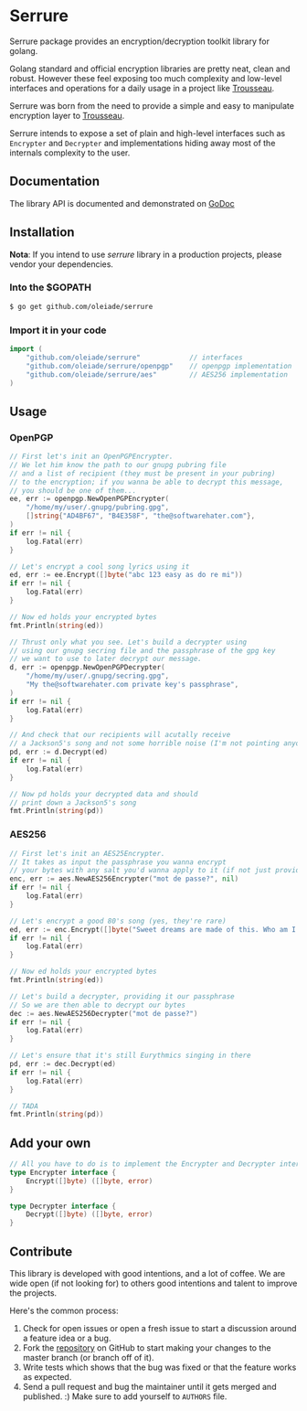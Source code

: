 # Serrure
Serrure package provides an encryption/decryption toolkit library for golang.

Golang standard and official encryption libraries are pretty neat, clean and robust.
However these feel exposing too much complexity and low-level interfaces and operations for a daily usage in a project like [Trousseau](https://github.com/oleiade/trousseau).

Serrure was born from the need to provide a simple and easy to manipulate encryption layer to [Trousseau](https://github.com/oleiade/trousseau).

Serrure intends to expose a set of plain and high-level interfaces such as ``Encrypter`` and ``Decrypter`` and implementations hiding away most of the internals complexity to the user.

## Documentation

The library API is documented and demonstrated on [GoDoc](https://godoc.org/github.com/oleiade/serrure)

## Installation

**Nota**: If you intend to use *serrure* library in a production projects, please vendor your dependencies.

### Into the $GOPATH

```bash
$ go get github.com/oleiade/serrure
```

### Import it in your code

```go
import (
    "github.com/oleiade/serrure"            // interfaces
    "github.com/oleiade/serrure/openpgp"    // openpgp implementation
    "github.com/oleiade/serrure/aes"        // AES256 implementation
)
```

## Usage

### OpenPGP

```go
// First let's init an OpenPGPEncrypter.
// We let him know the path to our gnupg pubring file
// and a list of recipient (they must be present in your pubring)
// to the encryption; if you wanna be able to decrypt this message,
// you should be one of them...
ee, err := openpgp.NewOpenPGPEncrypter(
    "/home/my/user/.gnupg/pubring.gpg",
    []string{"AD4BF67", "B4E358F", "the@softwarehater.com"},
)
if err != nil {
    log.Fatal(err)
}

// Let's encrypt a cool song lyrics using it
ed, err := ee.Encrypt([]byte("abc 123 easy as do re mi"))
if err != nil {
    log.Fatal(err)
}

// Now ed holds your encrypted bytes
fmt.Println(string(ed))

// Thrust only what you see. Let's build a decrypter using
// using our gnupg secring file and the passphrase of the gpg key
// we want to use to later decrypt our message.
d, err := openpgp.NewOpenPGPDecrypter(
    "/home/my/user/.gnupg/secring.gpg",
    "My the@softwarehater.com private key's passphrase",
)
if err != nil {
    log.Fatal(err)
}

// And check that our recipients will acutally receive
// a Jackson5's song and not some horrible noise (I'm not pointing anyone)
pd, err := d.Decrypt(ed)
if err != nil {
    log.Fatal(err)
}

// Now pd holds your decrypted data and should
// print down a Jackson5's song
fmt.Println(string(pd))
```

### AES256

```go
// First let's init an AES25Encrypter.
// It takes as input the passphrase you wanna encrypt
// your bytes with any salt you'd wanna apply to it (if not just provide nil)
enc, err := aes.NewAES256Encrypter("mot de passe?", nil)
if err != nil {
    log.Fatal(err)
}

// Let's encrypt a good 80's song (yes, they're rare)
ed, err := enc.Encrypt([]byte("Sweet dreams are made of this. Who am I to disagree?"))
if err != nil {
    log.Fatal(err)
}

// Now ed holds your encrypted bytes
fmt.Println(string(ed))

// Let's build a decrypter, providing it our passphrase
// So we are then able to decrypt our bytes
dec := aes.NewAES256Decrypter("mot de passe?")
if err != nil {
    log.Fatal(err)
}

// Let's ensure that it's still Eurythmics singing in there
pd, err := dec.Decrypt(ed)
if err != nil {
    log.Fatal(err)
}

// TADA
fmt.Println(string(pd))
```

## Add your own

```go
// All you have to do is to implement the Encrypter and Decrypter interfaces
type Encrypter interface {
    Encrypt([]byte) ([]byte, error)
}

type Decrypter interface {
    Decrypt([]byte) ([]byte, error)
}
```

## Contribute

This library is developed with good intentions, and a lot of coffee. We are wide open (if not looking for) to others good intentions and talent to improve  the projects. 

Here's the common process:

1. Check for open issues or open a fresh issue to start a discussion around a feature idea or a bug.
2. Fork the [repository](https://github.com/oleiade/serrure) on GitHub to start making your changes to the master branch (or branch off of it).
3. Write tests which shows that the bug was fixed or that the feature works as expected.
4. Send a pull request and bug the maintainer until it gets merged and published. :) Make sure to add yourself to ``AUTHORS`` file.
